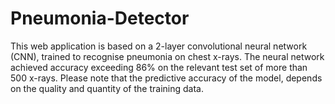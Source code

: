 # Pneumonia-Detector
This web application is based on a 2-layer convolutional neural network (CNN), trained to recognise pneumonia on chest x-rays. The neural network achieved accuracy exceeding 86% on the relevant test set of more than 500 x-rays. Please note that the predictive accuracy of the model, depends on the quality and quantity of the training data.
